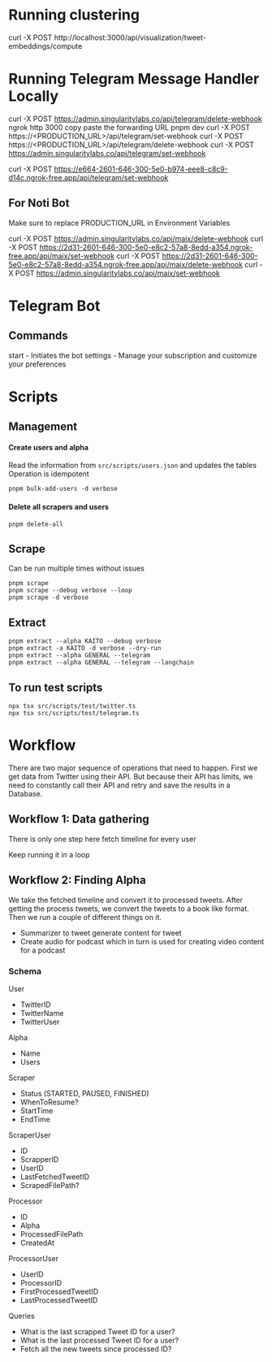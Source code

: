# Running clustering

curl -X POST http://localhost:3000/api/visualization/tweet-embeddings/compute

# Running Telegram Message Handler Locally

curl -X POST https://admin.singularitylabs.co/api/telegram/delete-webhook
ngrok http 3000
copy paste the forwarding URL
pnpm dev
curl -X POST https://<PRODUCTION_URL>/api/telegram/set-webhook
curl -X POST https://<PRODUCTION_URL>/api/telegram/delete-webhook
curl -X POST https://admin.singularitylabs.co/api/telegram/set-webhook

curl -X POST https://e664-2601-646-300-5e0-b974-eee8-c8c9-d14c.ngrok-free.app/api/telegram/set-webhook

## For Noti Bot

Make sure to replace PRODUCTION_URL in Environment Variables

curl -X POST https://admin.singularitylabs.co/api/maix/delete-webhook
curl -X POST https://2d31-2601-646-300-5e0-e8c2-57a8-8edd-a354.ngrok-free.app/api/maix/set-webhook
curl -X POST https://2d31-2601-646-300-5e0-e8c2-57a8-8edd-a354.ngrok-free.app/api/maix/delete-webhook
curl -X POST https://admin.singularitylabs.co/api/maix/set-webhook

# Telegram Bot

## Commands

start - Initiates the bot
settings - Manage your subscription and customize your preferences

# Scripts

## Management

#### Create users and alpha

Read the information from `src/scripts/users.json` and updates the tables
Operation is idempotent

```
pnpm bulk-add-users -d verbose
```

#### Delete all scrapers and users

```
pnpm delete-all
```

## Scrape

Can be run multiple times without issues

```
pnpm scrape
pnpm scrape --debug verbose --loop
pnpm scrape -d verbose
```

## Extract

```
pnpm extract --alpha KAITO --debug verbose
pnpm extract -a KAITO -d verbose --dry-run
pnpm extract --alpha GENERAL --telegram
pnpm extract --alpha GENERAL --telegram --langchain
```

## To run test scripts

```
npx tsx src/scripts/test/twitter.ts
npx tsx src/scripts/test/telegram.ts
```

# Workflow

There are two major sequence of operations that need to happen. First we get data from Twitter using their API. But because their API has limits, we need to constantly call their API and retry and save the results in a Database.

## Workflow 1: Data gathering

There is only one step here fetch timeline for every user

Keep running it in a loop

## Workflow 2: Finding Alpha

We take the fetched timeline and convert it to processed tweets.
After getting the process tweets, we convert the tweets to a book like format. Then we run a couple of different things on it.

- Summarizer to tweet generate content for tweet
- Create audio for podcast which in turn is used for creating video content for a podcast

### Schema

User

- TwitterID
- TwitterName
- TwitterUser

Alpha

- Name
- Users

Scraper

- Status (STARTED, PAUSED, FINISHED)
- WhenToResume?
- StartTime
- EndTime

ScraperUser

- ID
- ScrapperID
- UserID
- LastFetchedTweetID
- ScrapedFilePath?

Processor

- ID
- Alpha
- ProcessedFilePath
- CreatedAt

ProcessorUser

- UserID
- ProcessorID
- FirstProcessedTweetID
- LastProcessedTweetID

Queries

- What is the last scrapped Tweet ID for a user?
- What is the last processed Tweet ID for a user?
- Fetch all the new tweets since processed ID?
